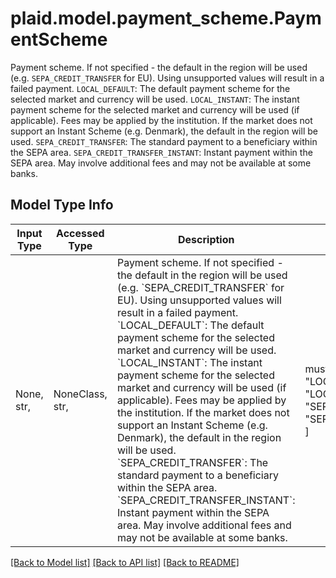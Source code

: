 # plaid.model.payment_scheme.PaymentScheme

Payment scheme. If not specified - the default in the region will be used (e.g. `SEPA_CREDIT_TRANSFER` for EU). Using unsupported values will result in a failed payment.  `LOCAL_DEFAULT`: The default payment scheme for the selected market and currency will be used.  `LOCAL_INSTANT`: The instant payment scheme for the selected market and currency will be used (if applicable). Fees may be applied by the institution. If the market does not support an Instant Scheme (e.g. Denmark), the default in the region will be used.  `SEPA_CREDIT_TRANSFER`: The standard payment to a beneficiary within the SEPA area.  `SEPA_CREDIT_TRANSFER_INSTANT`: Instant payment within the SEPA area. May involve additional fees and may not be available at some banks.

## Model Type Info
Input Type | Accessed Type | Description | Notes
------------ | ------------- | ------------- | -------------
None, str,  | NoneClass, str,  | Payment scheme. If not specified - the default in the region will be used (e.g. &#x60;SEPA_CREDIT_TRANSFER&#x60; for EU). Using unsupported values will result in a failed payment.  &#x60;LOCAL_DEFAULT&#x60;: The default payment scheme for the selected market and currency will be used.  &#x60;LOCAL_INSTANT&#x60;: The instant payment scheme for the selected market and currency will be used (if applicable). Fees may be applied by the institution. If the market does not support an Instant Scheme (e.g. Denmark), the default in the region will be used.  &#x60;SEPA_CREDIT_TRANSFER&#x60;: The standard payment to a beneficiary within the SEPA area.  &#x60;SEPA_CREDIT_TRANSFER_INSTANT&#x60;: Instant payment within the SEPA area. May involve additional fees and may not be available at some banks. | must be one of [None, "LOCAL_DEFAULT", "LOCAL_INSTANT", "SEPA_CREDIT_TRANSFER", "SEPA_CREDIT_TRANSFER_INSTANT", ] 

[[Back to Model list]](../../README.md#documentation-for-models) [[Back to API list]](../../README.md#documentation-for-api-endpoints) [[Back to README]](../../README.md)

